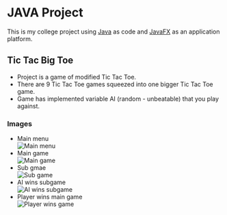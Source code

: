 # JAVA Project
This is my college project using [Java](https://www.java.com) as code and [JavaFX](https://openjfx.io) as an application platform.
## Tic Tac Big Toe
- Project is a game of modified Tic Tac Toe.
- There are 9 Tic Tac Toe games squeezed into one bigger Tic Tac Toe game.
- Game has implemented variable AI (random - unbeatable) that you play against.

### Images
- Main menu <br />
![Main menu](https://i.imgur.com/fk8LyNX.png)
- Main game <br />
![Main game](https://i.imgur.com/QIem2NM.png)
- Sub gmae <br />
![Sub game](https://i.imgur.com/8IT9LHu.png)
- AI wins subgame <br />
![AI wins subgame](https://i.imgur.com/T6Z5pNF.png)
- Player wins main game <br />
![Player wins game](https://i.imgur.com/FUoxATY.png)
